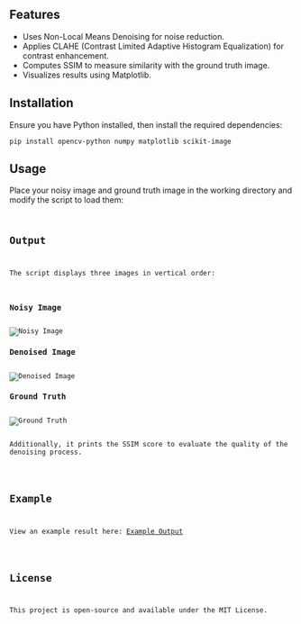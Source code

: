 <h2>Features</h2>
<ul>
    <li>Uses Non-Local Means Denoising for noise reduction.</li>
    <li>Applies CLAHE (Contrast Limited Adaptive Histogram Equalization) for contrast enhancement.</li>
    <li>Computes SSIM to measure similarity with the ground truth image.</li>
    <li>Visualizes results using Matplotlib.</li>
</ul>

<h2>Installation</h2>
<p>Ensure you have Python installed, then install the required dependencies:</p>
<pre><code>pip install opencv-python numpy matplotlib scikit-image</code></pre>

<h2>Usage</h2>
<p>Place your noisy image and ground truth image in the working directory and modify the script to load them:</p>
<pre><code>
<h2>Output</h2>
<p>The script displays three images in vertical order:</p>
<h3>Noisy Image</h3>
<img src="img/noisy_image.jpg" alt="Noisy Image">
<h3>Denoised Image</h3>
<img src="img/denoised_image.jpg" alt="Denoised Image">
<h3>Ground Truth</h3>
<img src="img/ground_truth.jpg" alt="Ground Truth">

<p>Additionally, it prints the SSIM score to evaluate the quality of the denoising process.</p>

<h2>Example</h2>
<p>View an example result here: <a href="https://github.com/your-repo/image-denoising-example">Example Output</a></p>

<h2>License</h2>
<p>This project is open-source and available under the MIT License.</p>
